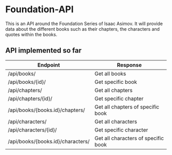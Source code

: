 # Foundation-API

This is an API around the Foundation Series of Isaac Asimov. It will provide data about the different books such as their
chapters, the characters and quotes within the books. 

## API implemented so far


| Endpoint | Response |
| --- | --- |
| /api/books/ | Get all books |
| /api/books/{id}/ | Get specific book |
| /api/chapters/ | Get all chapters | 
| /api/chapters/{id}/ | Get specific chapter |
| /api/books/{books.id}/chapters/ | Get all chapters of specific book |
| /api/characters/ | Get all characters |
| /api/characters/{id}/ | Get specific character |
| /api/books/{books.id}/characters/ | Get all characters of specific book |

